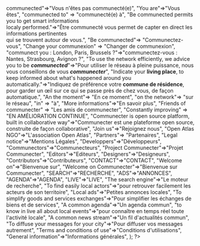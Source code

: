<?php

	return array(
		"You're not <span class='text-dark'>communected</span>"=>"Vous n'êtes pas <span class='text-dark'>communecté(e)</span>",
		"You are"=>"Vous êtes",
		"communected to" => "communecté(e) à",
		"Be communected permits you to get smart informations<br>localy performed."=>"Être communecté vous permet de capter en direct les informations pertinentes<br>qui se trouvent autour de vous.",
		"Be communected"=> "Communectez-vous",
		"Change your communexion" => "Changer de communexion",
		"communect you : London, Paris, Brussels ?"=>"communectez-vous : Nantes, Strasbourg, Avignon ?",
		"To use the network efficiently, we advice you to be <i><b>communected</b></i>"=>"Pour utiliser le réseau à pleine puissance, nous vous conseillons de vous <i><b>communecter</b></i>",
		"Indicate your <b>living place</b>, to keep informed about what's happened around you automatically."=>"Indiquez de préférence votre <b>commune de résidence</b>, pour garder un œil sur ce qui se passe près de chez vous, de façon automatique.",
		"An the moment"=> "En ce moment",
		"on the network"=> "sur le réseau",
		"in" => "à",
		"More informations"=>"En savoir plus",
		"Friends of communecter" => "Les amis de communecter",
		"Constantly improving" => "EN AMÉLIORATION CONTINUE",
		"Communecter is open source platform, built in collaborative way"=>"Communecter est une plateforme open source, construite de façon collaborative",
		"Join us"=>"Rejoignez nous",
		"Open Atlas NGO"=>"L'association Open Atlas",
		"Partners"=> "Partenaires",
		"Legal notice"=>"Mentions Légales",
		"Developpers"=>"Développeurs",
		"Communectors"=>"Communecteurs",
		"Project Communecter"=>"Projet Communecter",
		"Editors"=>"Editeurs",
		"Designers"=>"Designeurs",
		"Contributors"=>"Contributeurs",
		"CONTACT"=>"CONTACT",
		"Welcome on"=>"Bienvenue sur",
		"Welcome on Communecter"=>"Bienvenue sur Communecter",
		"SEARCH"=>"RECHERCHE",
		"ADS"=>"ANNONCES",
		"AGENDA"=>"AGENDA",
		"LIVE"=>"LIVE",
		"The search engine"=>"Le moteur de recherche",
		"To find easily local actors"=>"pour retrouver facilement les acteurs de son territoire",
		"Local ads"=>"Petites annonces locales",
		"To simplify goods and services exchanges"=>"Pour simplifier les échanges de biens et de services",
		"A common agenda"=>"Un agenda commun",
		"to know in live all about local events"=>"pour connaître en temps réel toute l'activité locale",
		"A common news stream"=>"Un fil d'actualités commun",
		"To diffuse your messages for your city"=>"Pour diffuser vos messages autrement",
		"Terms and conditions of use"=>"Conditions d'utilisations",
		"General information"=>"Informations générales",
	);
?>